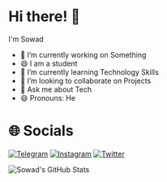 # Hi there! 👋

I'm Sowad

- 🔭 I’m currently working on Something
- 😄 I am a student
- 🌱 I’m currently learning Technology Skills
- 👯 I’m looking to collaborate on Projects 
- 💬 Ask me about Tech
- 😄 Pronouns: He

# 🌐 Socials


<a href="">[![Telegram](https://img.shields.io/badge/Telegram-Chat-blue.svg)](https://t.me/SowadBD)</a> <a href="">[![Instagram](https://img.shields.io/badge/Instagram-%23E4405F.svg?logo=Instagram&logoColor=white)](http://Instagram.com/Sowad112)</a> <a href="">[![Twitter](https://img.shields.io/badge/Twitter-%231DA1F2.svg?logo=Twitter&logoColor=white)](https://twitter.com/Sowad112)</a>


![Sowad's GitHub Stats](https://github-readme-stats.vercel.app/api?username=Sowad112&show_icons=true&theme=radical)
